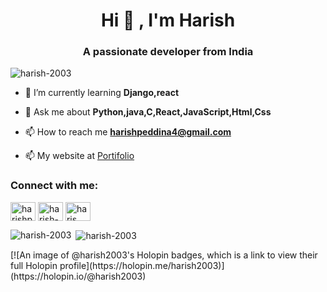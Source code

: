 <h1 align="center">Hi 👋 , I'm Harish</h1>
<h3 align="center">A passionate developer from India</h3>

<p align="left"> <img src="https://komarev.com/ghpvc/?username=harish-2003&label=Profile%20views&color=0e75b6&style=flat" alt="harish-2003" /> </p>

- 🌱 I’m currently learning **Django,react**

- 💬 Ask me about **Python,java,C,React,JavaScript,Html,Css**

- 📫 How to reach me **harishpeddina4@gmail.com**
- 📫 My website at <a href="https://harish-2003.github.io/">Portifolio</a>

<h3 align="left">Connect with me:</h3>
<p align="left">
<a href="https://twitter.com/harishpersona" target="blank"><img align="center" src="https://raw.githubusercontent.com/rahuldkjain/github-profile-readme-generator/master/src/images/icons/Social/twitter.svg" alt="harishpersona" height="30" width="40" /></a>
<a href="https://linkedin.com/in/harish-peddina" target="blank"><img align="center" src="https://raw.githubusercontent.com/rahuldkjain/github-profile-readme-generator/master/src/images/icons/Social/linked-in-alt.svg" alt="harish-peddina" height="30" width="40" /></a>
<a href="https://instagram.com/haris__5102" target="blank"><img align="center" src="https://raw.githubusercontent.com/rahuldkjain/github-profile-readme-generator/master/src/images/icons/Social/instagram.svg" alt="haris__5102" height="30" width="40" /></a>
</p>

<p><img align="left" src="https://github-readme-stats.vercel.app/api/top-langs?username=harish-2003&show_icons=true&locale=en&layout=compact" alt="harish-2003" /></p>

<p>&nbsp;<img align="center" src="https://github-readme-stats.vercel.app/api?username=harish-2003&show_icons=true&locale=en" alt="harish-2003" /></p>
[![An image of @harish2003's Holopin badges, which is a link to view their full Holopin profile](https://holopin.me/harish2003)](https://holopin.io/@harish2003)

###
